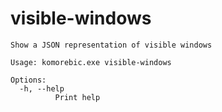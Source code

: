 # visible-windows

```
Show a JSON representation of visible windows

Usage: komorebic.exe visible-windows

Options:
  -h, --help
          Print help

```

